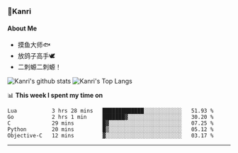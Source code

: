 ### 🌱Kanri
#### About Me
- 摸鱼大师🐟
- 放鸽子高手🕊
- 二刺螈二刺螈！

![Kanri's github stats](https://github-readme-stats.vercel.app/api?username=Yiwen-Chan&show_icons=true&theme=vue&line_height=20)
![Kanri's Top Langs](https://github-readme-stats.vercel.app/api/top-langs/?username=Yiwen-Chan&layout=compact&theme=vue&card_width=270)

📊 **This week I spent my time on**
<!--START_SECTION:waka-->
```text
Lua           3 hrs 28 mins   █████████████░░░░░░░░░░░░   51.93 % 
Go            2 hrs 1 min     ███████▓░░░░░░░░░░░░░░░░░   30.20 % 
C             29 mins         █▓░░░░░░░░░░░░░░░░░░░░░░░   07.25 % 
Python        20 mins         █▒░░░░░░░░░░░░░░░░░░░░░░░   05.12 % 
Objective-C   12 mins         ▓░░░░░░░░░░░░░░░░░░░░░░░░   03.17 % 
```
<!--END_SECTION:waka-->

***

